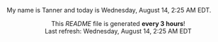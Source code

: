 My name is Tanner and today is Wednesday, August 14, 2:25 AM EDT.

<p align="center">This <i>README</i> file is generated <b>every 3 hours</b>!</br>Last refresh: Wednesday, August 14, 2:25 AM EDT<br /></p>
